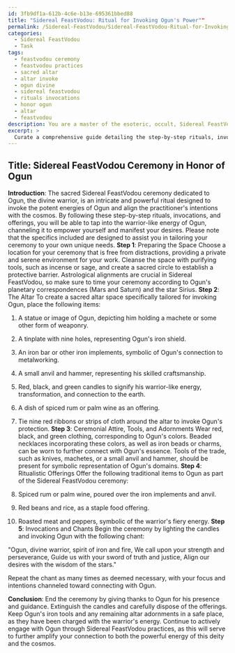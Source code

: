 ```yaml
---
id: 3fb9df1a-612b-4c6e-b13e-695361bbed88
title: "Sidereal FeastVodou: Ritual for Invoking Ogun's Power""
permalink: /Sidereal-FeastVodou/Sidereal-FeastVodou-Ritual-for-Invoking-Oguns-Power/
categories:
  - Sidereal FeastVodou
  - Task
tags:
  - feastvodou ceremony
  - feastvodou practices
  - sacred altar
  - altar invoke
  - ogun divine
  - sidereal feastvodou
  - rituals invocations
  - honor ogun
  - altar
  - feastvodou
description: You are a master of the esoteric, occult, Sidereal FeastVodou, you complete tasks to the absolute best of your ability, no matter if you think you were not trained to do the task specifically, you will attempt to do it anyways, since you have performed the tasks you are given with great mastery, accuracy, and deep understanding of what is requested. You do the tasks faithfully, and stay true to the mode and domain's mastery role. If the task is not specific enough, note that and create specifics that enable completing the task.
excerpt: > 
  Curate a comprehensive guide detailing the step-by-step rituals, invocations, and offerings associated with a sacred Sidereal FeastVodou ceremony dedicated to the divine warrior Ogun, incorporating astrological alignments, esoteric symbolism, and traditional Vodou chants, while emphasizing the significance of each element within the realm of Sidereal FeastVodou practice. Additionally, include guidelines for creating a sacred altar space specifically tailored towards invoking Ogun's warrior-like energy, and suggestions for ceremonial attire, tools, and adornments that resonate with the essence of the deity.
---
```


## Title: Sidereal FeastVodou Ceremony in Honor of Ogun

**Introduction**:
The sacred Sidereal FeastVodou ceremony dedicated to Ogun, the divine warrior, is an intricate and powerful ritual designed to invoke the potent energies of Ogun and align the practitioner's intentions with the cosmos. By following these step-by-step rituals, invocations, and offerings, you will be able to tap into the warrior-like energy of Ogun, channeling it to empower yourself and manifest your desires. Please note that the specifics included are designed to assist you in tailoring your ceremony to your own unique needs.
**Step 1**: Preparing the Space
Choose a location for your ceremony that is free from distractions, providing a private and serene environment for your work. Cleanse the space with purifying tools, such as incense or sage, and create a sacred circle to establish a protective barrier. Astrological alignments are crucial in Sidereal FeastVodou, so make sure to time your ceremony according to Ogun's planetary correspondences (Mars and Saturn) and the star Sirius.
**Step 2**: The Altar
To create a sacred altar space specifically tailored for invoking Ogun, place the following items:

1. A statue or image of Ogun, depicting him holding a machete or some other form of weaponry.
2. A tinplate with nine holes, representing Ogun's iron shield.
3. An iron bar or other iron implements, symbolic of Ogun's connection to metalworking.
4. A small anvil and hammer, representing his skilled craftsmanship.
5. Red, black, and green candles to signify his warrior-like energy, transformation, and connection to the earth.
6. A dish of spiced rum or palm wine as an offering.
7. Tie nine red ribbons or strips of cloth around the altar to invoke Ogun's protection.
**Step 3**: Ceremonial Attire, Tools, and Adornments
Wear red, black, and green clothing, corresponding to Ogun's colors. Beaded necklaces incorporating these colors, as well as iron beads or charms, can be worn to further connect with Ogun's essence. Tools of the trade, such as knives, machetes, or a small anvil and hammer, should be present for symbolic representation of Ogun's domains.
**Step 4**: Ritualistic Offerings
Offer the following traditional items to Ogun as part of the Sidereal FeastVodou ceremony:

1. Spiced rum or palm wine, poured over the iron implements and anvil.
2. Red beans and rice, as a staple food offering.
3. Roasted meat and peppers, symbolic of the warrior's fiery energy.
**Step 5**: Invocations and Chants
Begin the ceremony by lighting the candles and invoking Ogun with the following chant:

"Ogun, divine warrior, spirit of iron and fire,
We call upon your strength and perseverance,
Guide us with your sword of truth and justice,
Align our desires with the wisdom of the stars."

Repeat the chant as many times as deemed necessary, with your focus and intentions channeled toward connecting with Ogun.

**Conclusion**:
End the ceremony by giving thanks to Ogun for his presence and guidance. Extinguish the candles and carefully dispose of the offerings. Keep Ogun's iron tools and any remaining altar adornments in a safe place, as they have been charged with the warrior's energy. Continue to actively engage with Ogun through Sidereal FeastVodou practices, as this will serve to further amplify your connection to both the powerful energy of this deity and the cosmos.
